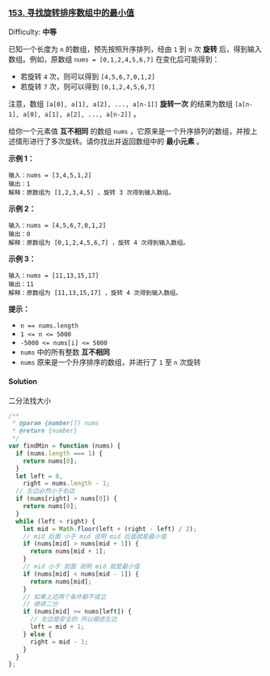 ### [153\. 寻找旋转排序数组中的最小值](https://leetcode-cn.com/problems/find-minimum-in-rotated-sorted-array/)

Difficulty: **中等**

已知一个长度为 `n` 的数组，预先按照升序排列，经由 `1` 到 `n` 次 **旋转** 后，得到输入数组。例如，原数组 `nums = [0,1,2,4,5,6,7]` 在变化后可能得到：

- 若旋转 `4` 次，则可以得到 `[4,5,6,7,0,1,2]`
- 若旋转 `7` 次，则可以得到 `[0,1,2,4,5,6,7]`

注意，数组 `[a[0], a[1], a[2], ..., a[n-1]]` **旋转一次** 的结果为数组 `[a[n-1], a[0], a[1], a[2], ..., a[n-2]]` 。

给你一个元素值 **互不相同** 的数组 `nums` ，它原来是一个升序排列的数组，并按上述情形进行了多次旋转。请你找出并返回数组中的 **最小元素** 。

**示例 1：**

```
输入：nums = [3,4,5,1,2]
输出：1
解释：原数组为 [1,2,3,4,5] ，旋转 3 次得到输入数组。
```

**示例 2：**

```
输入：nums = [4,5,6,7,0,1,2]
输出：0
解释：原数组为 [0,1,2,4,5,6,7] ，旋转 4 次得到输入数组。
```

**示例 3：**

```
输入：nums = [11,13,15,17]
输出：11
解释：原数组为 [11,13,15,17] ，旋转 4 次得到输入数组。
```

**提示：**

- `n == nums.length`
- `1 <= n <= 5000`
- `-5000 <= nums[i] <= 5000`
- `nums` 中的所有整数 **互不相同**
- `nums` 原来是一个升序排序的数组，并进行了 `1` 至 `n` 次旋转

#### Solution

二分法找大小

```javascript
/**
 * @param {number[]} nums
 * @return {number}
 */
var findMin = function (nums) {
  if (nums.length === 1) {
    return nums[0];
  }
  let left = 0,
    right = nums.length - 1;
  // 左边必然小于右边
  if (nums[right] > nums[0]) {
    return nums[0];
  }
  while (left < right) {
    let mid = Math.floor(left + (right - left) / 2);
    // mid 后面 小于 mid 说明 mid 后面就是最小值
    if (nums[mid] > nums[mid + 1]) {
      return nums[mid + 1];
    }
    // mid 小于 前面 说明 mid 就是最小值
    if (nums[mid] < nums[mid - 1]) {
      return nums[mid];
    }
    // 如果上述两个条件都不成立
    // 继续二分
    if (nums[mid] >= nums[left]) {
      // 左边是安全的 所以缩进左边
      left = mid + 1;
    } else {
      right = mid - 1;
    }
  }
};
```
